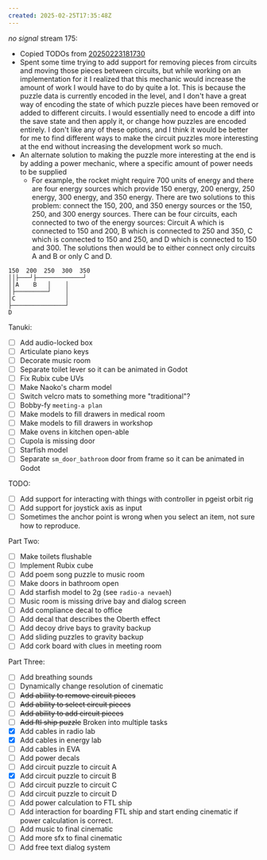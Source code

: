 ```yaml
---
created: 2025-02-25T17:35:48Z
---
```


_no signal_ stream 175:
- Copied TODOs from [20250223181730](20250223181730.md)
- Spent some time trying to add support for removing pieces from circuits and moving those pieces between circuits, but while working on an implementation for it I realized that this mechanic would increase the amount of work I would have to do by quite a lot. This is because the puzzle data is currently encoded in the level, and I don't have a great way of encoding the state of which puzzle pieces have been removed or added to different circuits. I would essentially need to encode a diff into the save state and then apply it, or change how puzzles are encoded entirely. I don't like any of these options, and I think it would be better for me to find different ways to make the circuit puzzles more interesting at the end without increasing the development work so much.
- An alternate solution to making the puzzle more interesting at the end is by adding a power mechanic, where a specific amount of power needs to be supplied
	- For example, the rocket might require 700 units of energy and there are four energy sources which provide 150 energy, 200 energy, 250 energy, 300 energy, and 350 energy. There are two solutions to this problem: connect the 150, 200, and 350 energy sources or the 150, 250, and 300 energy sources. There can be four circuits, each connected to two of the energy sources: Circuit A which is connected to 150 and 200, B which is connected to 250 and 350, C which is connected to 150 and 250, and D which is connected to 150 and 300. The solutions then would be to either connect only circuits A and B or only C and D.

```
150  200  250  300  350
││├───┘├─────────────┘
││A    B   │    │
│├─────────┘    │
│C              │
├───────────────┘
D
```

Tanuki:
- [ ] Add audio-locked box
- [ ] Articulate piano keys
- [ ] Decorate music room
- [ ] Separate toilet lever so it can be animated in Godot
- [ ] Fix Rubix cube UVs
- [ ] Make Naoko's charm model
- [ ] Switch velcro mats to something more "traditional"?
- [ ] Bobby-fy `meeting-a plan`
- [ ] Make models to fill drawers in medical room
- [ ] Make models to fill drawers in workshop
- [ ] Make ovens in kitchen open-able
- [ ] Cupola is missing door
- [ ] Starfish model
- [ ] Separate `sm_door_bathroom` door from frame so it can be animated in Godot

TODO:
- [ ] Add support for interacting with things with controller in pgeist orbit rig
- [ ] Add support for joystick axis as input
- [ ] Sometimes the anchor point is wrong when you select an item, not sure how to reproduce.

Part Two:
- [ ] Make toilets flushable
- [ ] Implement Rubix cube
- [ ] Add poem song puzzle to music room
- [ ] Make doors in bathroom open
- [ ] Add starfish model to 2g (see `radio-a nevaeh`)
- [ ] Music room is missing drive bay and dialog screen
- [ ] Add compliance decal to office
- [ ] Add decal that describes the Oberth effect
- [ ] Add decoy drive bays to gravity backup
- [ ] Add sliding puzzles to gravity backup
- [ ] Add cork board with clues in meeting room

Part Three:
- [ ] Add breathing sounds
- [ ] Dynamically change resolution of cinematic
- [ ] ~~Add ability to remove circuit pieces~~
- [ ] ~~Add ability to select circuit pieces~~
- [ ] ~~Add ability to add circuit pieces~~
- [ ] ~~Add ftl ship puzzle~~ Broken into multiple tasks
- [x] Add cables in radio lab
- [x] Add cables in energy lab
- [ ] Add cables in EVA
- [ ] Add power decals
- [ ] Add circuit puzzle to circuit A
- [x] Add circuit puzzle to circuit B
- [ ] Add circuit puzzle to circuit C
- [ ] Add circuit puzzle to circuit D
- [ ] Add power calculation to FTL ship
- [ ] Add interaction for boarding FTL ship and start ending cinematic if power calculation is correct.
- [ ] Add music to final cinematic
- [ ] Add more sfx to final cinematic
- [ ] Add free text dialog system
